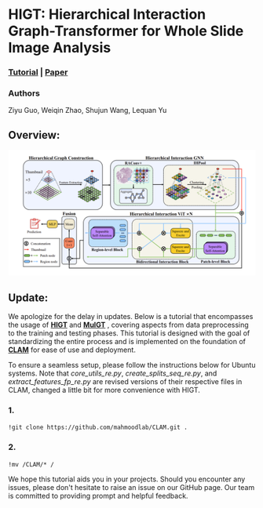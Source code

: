 # HIGT: Hierarchical Interaction Graph-Transformer for Whole Slide Image Analysis

### [Tutorial](https://github.com/HKU-MedAI/HIGT/tree/main/tutorials/tut_HIGT.ipynb) | [Paper](https://arxiv.org/abs/2309.07400)


### Authors

Ziyu Guo, Weiqin Zhao, Shujun Wang, Lequan Yu


## Overview:

![alt text](/pics/image.png)


## Update:

We apologize for the delay in updates. Below is a tutorial that encompasses the usage of **[HIGT](https://github.com/HKU-MedAI/HIGT/tree/main/tutorials/tut_HIGT.ipynb)** and **[MulGT](https://github.com/HKU-MedAI/HIGT/tree/main/tutorials/tut_MulGT.ipynb)** , covering aspects from data preprocessing to the training and testing phases. This tutorial is designed with the goal of standardizing the entire process and is implemented on the foundation of **[CLAM](https://github.com/mahmoodlab/CLAM)** for ease of use and deployment.

To ensure a seamless setup, please follow the instructions below for Ubuntu systems. Note that *core_utils_re.py*, *create_splits_seq_re.py*, and *extract_features_fp_re.py* are revised versions of their respective files in CLAM, changed a little bit for more convenience with HIGT.

### 1.
```
!git clone https://github.com/mahmoodlab/CLAM.git .
```

### 2.
```
!mv /CLAM/* /
```

We hope this tutorial aids you in your projects. Should you encounter any issues, please don't hesitate to raise an issue on our GitHub page. Our team is committed to providing prompt and helpful feedback.